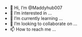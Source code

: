 * 👋 Hi, I’m @Maddyhub007
* 👀 I’m interested in ...
* 🌱 I’m currently learning ...
* 💞️ I’m looking to collaborate on ...
* 📫 How to reach me ...

<!---
Maddyhub007/Maddyhub007 is a ✨ special ✨ repository because its `README.md` (this file) appears on your GitHub profile.
You can click the Preview link to take a look at your changes.
--->
